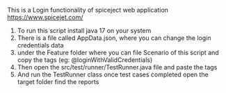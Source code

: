 
This is a Login functionality of spiceject web application https://www.spicejet.com/

1. To run this script install java 17 on your system
2. There is a file called AppData.json, where you can change the login credentials data
3. under the Feature folder where you can file Scenario of this script and copy the tags (eg: @loginWithValidCredentials)
4. Then open the src/test/runner/TestRunner.java file and paste the tags
5. And run the TestRunner class once test cases completed open the target folder find the reports